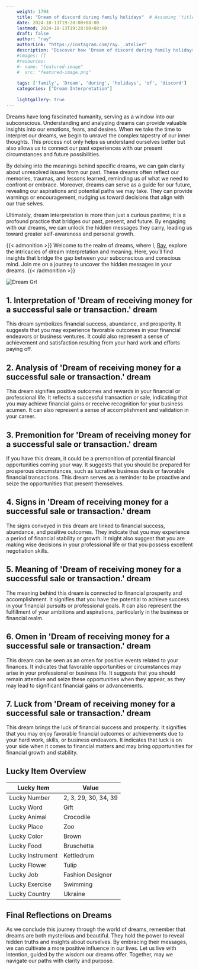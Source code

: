 ```yaml
---
    weight: 1794
    title: "Dream of discord during family holidays"  # Assuming 'title' column exists
    date: 2024-10-13T19:28:00+08:00
    lastmod: 2024-10-13T19:28:00+08:00
    draft: false
    author: "ray"
    authorLink: "https://instagram.com/ray._.atelier"
    description: "Discover how 'Dream of discord during family holidays' can interpret your future and uncover its significant meanings in your life."
    #images: []
    #resources:
    #- name: "featured-image"
    #  src: "featured-image.png"
    
    tags: ['family', 'Dream', 'during', 'holidays', 'of', 'discord']
    categories: ["Dream Interpretation"]
    
    lightgallery: true
---
```

    
Dreams have long fascinated humanity, serving as a window into our subconscious. Understanding and analyzing dreams can provide valuable insights into our emotions, fears, and desires. When we take the time to interpret our dreams, we begin to unravel the complex tapestry of our inner thoughts. This process not only helps us understand ourselves better but also allows us to connect our past experiences with our present circumstances and future possibilities.

By delving into the meanings behind specific dreams, we can gain clarity about unresolved issues from our past. These dreams often reflect our memories, traumas, and lessons learned, reminding us of what we need to confront or embrace. Moreover, dreams can serve as a guide for our future, revealing our aspirations and potential paths we may take. They can provide warnings or encouragement, nudging us toward decisions that align with our true selves.

Ultimately, dream interpretation is more than just a curious pastime; it is a profound practice that bridges our past, present, and future. By engaging with our dreams, we can unlock the hidden messages they carry, leading us toward greater self-awareness and personal growth.

{{< admonition >}}
Welcome to the realm of dreams, where I, [Ray](https://instagram.com/ray._.atelier), explore the intricacies of dream interpretation and meaning. Here, you’ll find insights that bridge the gap between your subconscious and conscious mind. Join me on a journey to uncover the hidden messages in your dreams.
{{< /admonition >}}

![Dream Grl](https://cdn.pixabay.com/photo/2017/11/02/03/35/gothic-2910057_1280.jpg "Dream Grl")

## 1. Interpretation of 'Dream of receiving money for a successful sale or transaction.' dream

This dream symbolizes financial success, abundance, and prosperity. It suggests that you may experience favorable outcomes in your financial endeavors or business ventures. It could also represent a sense of achievement and satisfaction resulting from your hard work and efforts paying off.

## 2. Analysis of 'Dream of receiving money for a successful sale or transaction.' dream

This dream signifies positive outcomes and rewards in your financial or professional life. It reflects a successful transaction or sale, indicating that you may achieve financial gains or receive recognition for your business acumen. It can also represent a sense of accomplishment and validation in your career.

## 3. Premonition for 'Dream of receiving money for a successful sale or transaction.' dream

If you have this dream, it could be a premonition of potential financial opportunities coming your way. It suggests that you should be prepared for prosperous circumstances, such as lucrative business deals or favorable financial transactions. This dream serves as a reminder to be proactive and seize the opportunities that present themselves.

## 4. Signs in 'Dream of receiving money for a successful sale or transaction.' dream

The signs conveyed in this dream are linked to financial success, abundance, and positive outcomes. They indicate that you may experience a period of financial stability or growth. It might also suggest that you are making wise decisions in your professional life or that you possess excellent negotiation skills.

## 5. Meaning of 'Dream of receiving money for a successful sale or transaction.' dream

The meaning behind this dream is connected to financial prosperity and accomplishment. It signifies that you have the potential to achieve success in your financial pursuits or professional goals. It can also represent the fulfillment of your ambitions and aspirations, particularly in the business or financial realm.

## 6. Omen in 'Dream of receiving money for a successful sale or transaction.' dream

This dream can be seen as an omen for positive events related to your finances. It indicates that favorable opportunities or circumstances may arise in your professional or business life. It suggests that you should remain attentive and seize these opportunities when they appear, as they may lead to significant financial gains or advancements.

## 7. Luck from 'Dream of receiving money for a successful sale or transaction.' dream

This dream brings the luck of financial success and prosperity. It signifies that you may enjoy favorable financial outcomes or achievements due to your hard work, skills, or business endeavors. It indicates that luck is on your side when it comes to financial matters and may bring opportunities for financial growth and stability.

## Lucky Item Overview
| Lucky Item          | Value              |
|---------------|--------------------|
| Lucky Number        | 2, 3, 29, 30, 34, 39  |
| Lucky Word          | Gift |
| Lucky Animal        | Crocodile |
| Lucky Place         | Zoo     |
| Lucky Color         | Brown     |
| Lucky Food          | Bruschetta      |
| Lucky Instrument    | Kettledrum |
| Lucky Flower        | Tulip    |
| Lucky Job           | Fashion Designer       |
| Lucky Exercise      | Swimming  |
| Lucky Country       | Ukraine    |


##  Final Reflections on Dreams

As we conclude this journey through the world of dreams, remember that dreams are both mysterious and beautiful. They hold the power to reveal hidden truths and insights about ourselves. By embracing their messages, we can cultivate a more positive influence in our lives. Let us live with intention, guided by the wisdom our dreams offer. Together, may we navigate our paths with clarity and purpose.
